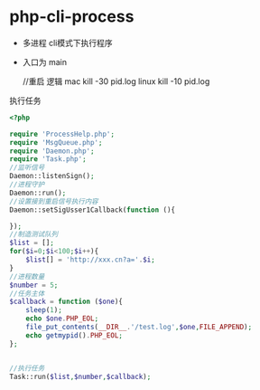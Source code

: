 # php-cli-process
- 多进程 cli模式下执行程序
- 入口为 main

  //重启 逻辑  mac  kill -30 pid.log   linux kill -10 pid.log
  
执行任务

```php
<?php

require 'ProcessHelp.php';
require 'MsgQueue.php';
require 'Daemon.php';
require 'Task.php';
//监听信号
Daemon::listenSign();
//进程守护
Daemon::run();
//设置接到重启信号执行内容
Daemon::setSigUsser1Callback(function (){

});
//制造测试队列
$list = [];
for($i=0;$i<100;$i++){
    $list[] = 'http://xxx.cn?a='.$i;
}
//进程数量
$number = 5;
//任务主体
$callback = function ($one){
    sleep(1);
    echo $one.PHP_EOL;
    file_put_contents(__DIR__.'/test.log',$one,FILE_APPEND);
    echo getmypid().PHP_EOL;
};


//执行任务
Task::run($list,$number,$callback);
```
